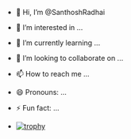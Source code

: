 - 👋 Hi, I’m @SanthoshRadhai
- 👀 I’m interested in ...
- 🌱 I’m currently learning ...
- 💞️ I’m looking to collaborate on ...
- 📫 How to reach me ...
- 😄 Pronouns: ...
- ⚡ Fun fact: ...

- [![trophy](https://github-profile-trophy.vercel.app/?username=ryo-ma)](https://github.com/ryo-ma/github-profile-trophy)

<!---
SanthoshRadhai/SanthoshRadhai is a ✨ special ✨ repository because its `README.md` (this file) appears on your GitHub profile.
You can click the Preview link to take a look at your changes.
--->
